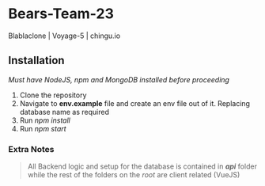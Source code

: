 # Bears-Team-23
Blablaclone | Voyage-5 | chingu.io

## Installation

_Must have NodeJS, npm and MongoDB installed before proceeding_

1. Clone the repository
2. Navigate to **env.example** file and create an env file out of it. Replacing database name as required
3. Run _npm install_
4. Run _npm start_


### Extra Notes

> All Backend logic and setup for the database is contained in **_api_** folder while the rest of the folders on the _root_ are client related (VueJS)



